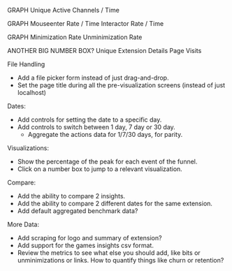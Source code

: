 GRAPH
Unique Active Channels / Time

GRAPH
Mouseenter Rate / Time
Interactor Rate / Time

GRAPH
Minimization Rate
Unminimization Rate

ANOTHER BIG NUMBER BOX?
Unique Extension Details Page Visits



File Handling
- Add a file picker form instead of just drag-and-drop.
- Set the page title during all the pre-visualization screens (instead of just localhost)

Dates:
- Add controls for setting the date to a specific day.
- Add controls to switch between 1 day, 7 day or 30 day.
    - Aggregate the actions data for 1/7/30 days, for parity.

Visualizations:
- Show the percentage of the peak for each event of the funnel.
- Click on a number box to jump to a relevant visualization.

Compare:
- Add the ability to compare 2 insights.
- Add the ability to compare 2 different dates for the same extension.
- Add default aggregated benchmark data?

More Data:
- Add scraping for logo and summary of extension?
- Add support for the games insights csv format.
- Review the metrics to see what else you should add, like bits or unminimizations or links. How to quantify things like churn or retention?
